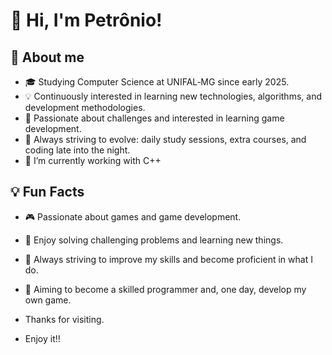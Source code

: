 # 👋 Hi, I'm Petrônio!

 ## 🎯 About me
- 🎓 Studying Computer Science at UNIFAL‑MG since early 2025.
- 💡 Continuously interested in learning new technologies, algorithms, and development methodologies.
- 🧠 Passionate about challenges and interested in learning game development.
- 🚀 Always striving to evolve: daily study sessions, extra courses, and coding late into the night.
- 🔭 I’m currently working with C++

## 💡 Fun Facts
- 🎮 Passionate about games and game development.
- 🧩 Enjoy solving challenging problems and learning new things.
- 🌱 Always striving to improve my skills and become proficient in what I do.
- 🎲 Aiming to become a skilled programmer and, one day, develop my own game.


- Thanks for visiting.

- Enjoy it!! 

<!--
**Petronio-Jr/Petronio-Jr** is a ✨ _special_ ✨ repository because its `README.md` (this file) appears on your GitHub profile.

Here are some ideas to get you started:

- 🔭 I’m currently working on ...
- 🌱 I’m currently learning ...
- 👯 I’m looking to collaborate on ...
- 🤔 I’m looking for help with ...
- 💬 Ask me about ...
- 📫 How to reach me: ...
- 😄 Pronouns: ...
- ⚡ Fun fact: ...
-->
